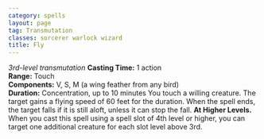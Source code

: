 ```yaml
---
category: spells
layout: page
tag: Transmutation
classes: sorcerer warlock wizard
title: Fly
---
```


_3rd-level transmutation_ **Casting Time:** 1 action    
**Range:** Touch    
**Components:** V, S, M (a wing feather from any bird)    
**Duration:** Concentration, up to 10 minutes You touch a willing creature. The target gains a flying speed of 60 feet for the duration. When the spell ends, the target falls if it is still aloft, unless it can stop the fall. **At Higher Levels.** When you cast this spell using a spell slot of 4th level or higher, you can target one additional creature for each slot level above 3rd. 